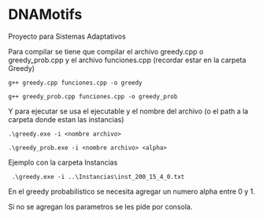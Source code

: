 # DNAMotifs

Proyecto para Sistemas Adaptativos


Para compilar se tiene que compilar el archivo greedy.cpp o greedy_prob.cpp y el archivo funciones.cpp (recordar estar en la carpeta Greedy)

    g++ greedy.cpp funciones.cpp -o greedy

    g++ greedy_prob.cpp funciones.cpp -o greedy_prob

Y para ejecutar se usa el ejecutable y el nombre del archivo (o el path a la carpeta donde estan las instancias)

    .\greedy.exe -i <nombre archivo>

    .\greedy_prob.exe -i <nombre archivo> <alpha>

Ejemplo con la carpeta Instancias

     .\greedy.exe -i ..\Instancias\inst_200_15_4_0.txt

En el greedy probabilistico se necesita agregar un numero alpha entre 0 y 1.

Si no se agregan los parametros se les pide por consola.
 